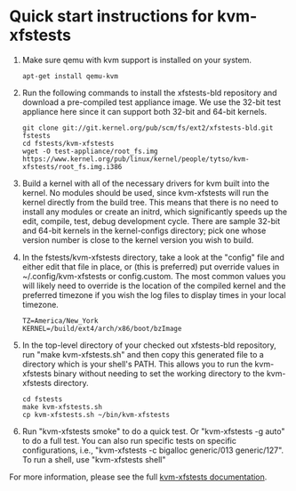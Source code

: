 # Quick start instructions for kvm-xfstests

1.  Make sure qemu with kvm support is installed on your system.

        apt-get install qemu-kvm

2.  Run the following commands to install the xfstests-bld repository
    and download a pre-compiled test appliance image.  We use the
    32-bit test appliance here since it can support both 32-bit and
    64-bit kernels.

        git clone git://git.kernel.org/pub/scm/fs/ext2/xfstests-bld.git fstests
        cd fstests/kvm-xfstests
        wget -O test-appliance/root_fs.img https://www.kernel.org/pub/linux/kernel/people/tytso/kvm-xfstests/root_fs.img.i386

3.  Build a kernel with all of the necessary drivers for kvm built
    into the kernel.  No modules should be used, since kvm-xfstests
    will run the kernel directly from the build tree. This means that
    there is no need to install any modules or create an initrd, which
    significantly speeds up the edit, compile, test, debug development
    cycle.  There are sample 32-bit and 64-bit kernels in the
    kernel-configs directory; pick one whose version number is close
    to the kernel version you wish to build.

4.  In the fstests/kvm-xfstests directory, take a look at the "config"
    file and either edit that file in place, or (this is preferred)
    put override values in ~/.config/kvm-xfstests or config.custom.
    The most common values you will likely need to override is the
    location of the compiled kernel and the preferred timezone if you
    wish the log files to display times in your local timezone.

        TZ=America/New_York
        KERNEL=/build/ext4/arch/x86/boot/bzImage

6.  In the top-level directory of your checked out xfstests-bld
    repository, run "make kvm-xfstests.sh" and then copy this
    generated file to a directory which is your shell's PATH.  This
    allows you to run the kvm-xfstests binary without needing to set
    the working directory to the kvm-xfstests directory.

        cd fstests
        make kvm-xfstests.sh
        cp kvm-xfstests.sh ~/bin/kvm-xfstests

6.  Run "kvm-xfstests smoke" to do a quick test.  Or "kvm-xfstests
    -g auto" to do a full test.  You can also run specific tests on
    specific configurations, i.e., "kvm-xfstests -c bigalloc
    generic/013 generic/127".   To run a shell, use "kvm-xfstests shell"

For more information, please see the full [kvm-xfstests
documentation](kvm-xfstests.md).
